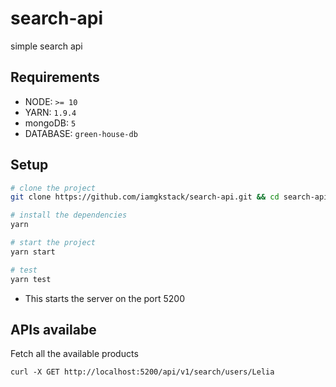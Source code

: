 # search-api
simple search api

## Requirements

* NODE: `>= 10`
* YARN: `1.9.4`
* mongoDB: `5`
* DATABASE: `green-house-db`

## Setup

```bash
# clone the project
git clone https://github.com/iamgkstack/search-api.git && cd search-api

# install the dependencies
yarn

# start the project
yarn start

# test
yarn test
```

* This starts the server on the port 5200

## APIs availabe

Fetch all the available products

```curl
curl -X GET http://localhost:5200/api/v1/search/users/Lelia
```


